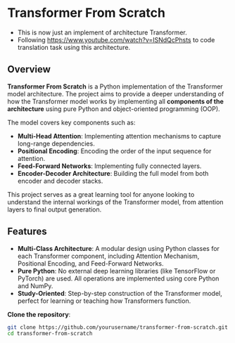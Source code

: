 # Transformer From Scratch
- This is now just an implement of architecture Transformer.
- Following https://www.youtube.com/watch?v=ISNdQcPhsts to code translation task using this architecture.
## Overview

**Transformer From Scratch** is a Python implementation of the Transformer model architecture. The project aims to provide a deeper understanding of how the Transformer model works by implementing all **components of the architecture** using pure Python and object-oriented programming (OOP). 

The model covers key components such as:
- **Multi-Head Attention**: Implementing attention mechanisms to capture long-range dependencies.
- **Positional Encoding**: Encoding the order of the input sequence for attention.
- **Feed-Forward Networks**: Implementing fully connected layers.
- **Encoder-Decoder Architecture**: Building the full model from both encoder and decoder stacks.
  
This project serves as a great learning tool for anyone looking to understand the internal workings of the Transformer model, from attention layers to final output generation.

## Features

- **Multi-Class Architecture**: A modular design using Python classes for each Transformer component, including Attention Mechanism, Positional Encoding, and Feed-Forward Networks.
- **Pure Python**: No external deep learning libraries (like TensorFlow or PyTorch) are used. All operations are implemented using core Python and NumPy.
- **Study-Oriented**: Step-by-step construction of the Transformer model, perfect for learning or teaching how Transformers function.

**Clone the repository**:
   ```bash
   git clone https://github.com/yourusername/transformer-from-scratch.git
   cd transformer-from-scratch

